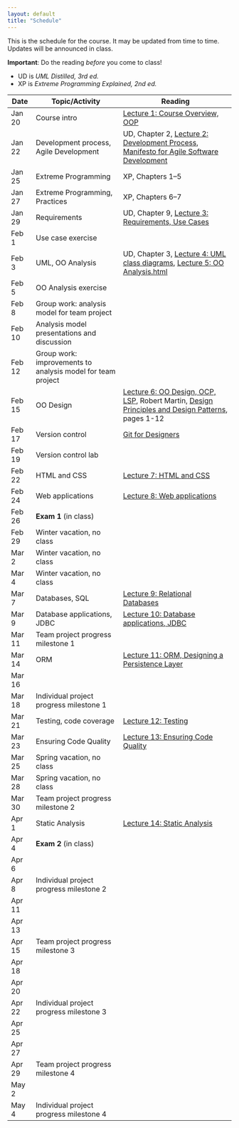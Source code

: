 ```yaml
---
layout: default
title: "Schedule"
---
```


This is the schedule for the course.  It may be updated from time to time.  Updates will be announced in class.

**Important**: Do the reading *before* you come to class!

* UD is *UML Distilled, 3rd ed.*
* XP is *Extreme Programming Explained, 2nd ed.*

Date | Topic/Activity | Reading
---- | -------------- | -------
Jan 20 | Course intro | [Lecture 1: Course Overview, OOP](lectures/lecture01.html)
Jan 22 | Development process, Agile Development | UD, Chapter 2, [Lecture 2: Development Process](lectures/lecture02.html), [Manifesto for Agile Software Development](http://www.agilemanifesto.org/)
Jan 25 | Extreme Programming | XP, Chapters 1&ndash;5
Jan 27 | Extreme Programming, Practices | XP, Chapters 6&ndash;7
Jan 29 | Requirements | UD, Chapter 9, [Lecture 3: Requirements, Use Cases](lectures/lecture03.html)
Feb 1 | Use case exercise |
Feb 3 | UML, OO Analysis | UD, Chapter 3, [Lecture 4: UML class diagrams](lectures/lecture04.html), [Lecture 5: OO Analysis.html](lectures/lecture05.html)
Feb 5 | OO Analysis exercise | 
Feb 8 | Group work: analysis model for team project
Feb 10 | Analysis model presentations and discussion
Feb 12 | Group work: improvements to analysis model for team project
Feb 15 | OO Design | [Lecture 6: OO Design, OCP, LSP](lectures/lecture06.html), Robert Martin, [Design Principles and Design Patterns](lectures/lecture06/Principles_and_Patterns.pdf), pages 1-12
Feb 17 | Version control | [Git for Designers](https://web.archive.org/web/20150301060509/http://hoth.entp.com/output/git_for_designers.html)
Feb 19 | Version control lab |
Feb 22 | HTML and CSS | [Lecture 7: HTML and CSS](lectures/lecture07.html)
Feb 24 | Web applications | [Lecture 8: Web applications](lectures/lecture08.html)
Feb 26 | **Exam 1** (in class)
Feb 29 | Winter vacation, no class
Mar 2 | Winter vacation, no class
Mar 4 | Winter vacation, no class
Mar 7 | Databases, SQL | [Lecture 9: Relational Databases](lectures/lecture09.html)
Mar 9 | Database applications, JDBC | [Lecture 10: Database applications, JDBC](lectures/lecture10.html)
Mar 11 | Team project progress milestone 1
Mar 14 | ORM | [Lecture 11: ORM, Designing a Persistence Layer](lectures/lecture11.html)
Mar 16 |
Mar 18 | Individual project progress milestone 1
Mar 21 | Testing, code coverage | [Lecture 12: Testing](lectures/lecture12.html)
Mar 23 | Ensuring Code Quality | [Lecture 13: Ensuring Code Quality](lectures/lecture13.html)
Mar 25 | Spring vacation, no class
Mar 28 | Spring vacation, no class
Mar 30 | Team project progress milestone 2
Apr 1 | Static Analysis | [Lecture 14: Static Analysis](lectures/lecture14.html)
Apr 4 | **Exam 2** (in class)
Apr 6 |
Apr 8 | Individual project progress milestone 2
Apr 11 |
Apr 13 |
Apr 15 | Team project progress milestone 3
Apr 18 |
Apr 20 |
Apr 22 | Individual project progress milestone 3
Apr 25 |
Apr 27 |
Apr 29 | Team project progress milestone 4
May 2 |
May 4 | Individual project progress milestone 4
